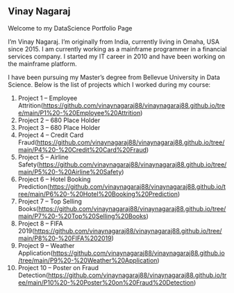 ## Vinay Nagaraj

Welcome to my DataScience Portfolio Page

I’m Vinay Nagaraj. I’m originally from India, currently living in Omaha, USA since 2015. I am currently working as a mainframe programmer in a financial services company. I started my IT career in 2010 and have been working on the mainframe platform.

I have been pursuing my Master’s degree from Bellevue University in Data Science. Below is the list of projects which I worked during my course:

1)	Project 1 – Employee Attrition(https://github.com/vinaynagaraj88/vinaynagaraj88.github.io/tree/main/P1%20-%20Employee%20Attrition)
2)	Project 2 – 680 Place Holder
3)	Project 3 – 680 Place Holder
4)	Project 4 – Credit Card Fraud(https://github.com/vinaynagaraj88/vinaynagaraj88.github.io/tree/main/P4%20-%20Credit%20Card%20Fraud)
5)	Project 5 – Airline Safety(https://github.com/vinaynagaraj88/vinaynagaraj88.github.io/tree/main/P5%20-%20Airline%20Safety)
6)	Project 6 – Hotel Booking Prediction(https://github.com/vinaynagaraj88/vinaynagaraj88.github.io/tree/main/P6%20-%20Hotel%20Booking%20Prediction)
7)	Project 7 – Top Selling Books(https://github.com/vinaynagaraj88/vinaynagaraj88.github.io/tree/main/P7%20-%20Top%20Selling%20Books)
8)	Project 8 – FIFA 2019(https://github.com/vinaynagaraj88/vinaynagaraj88.github.io/tree/main/P8%20-%20FIFA%202019)
9)	Project 9 – Weather Application(https://github.com/vinaynagaraj88/vinaynagaraj88.github.io/tree/main/P9%20-%20Weather%20Application)
10)	Project 10 – Poster on Fraud Detection(https://github.com/vinaynagaraj88/vinaynagaraj88.github.io/tree/main/P10%20-%20Poster%20on%20Fraud%20Detection)
